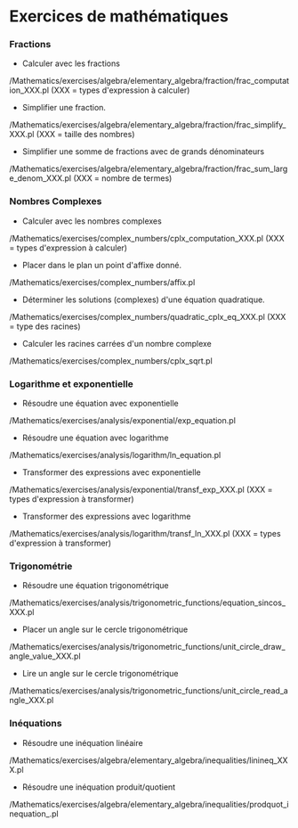 # Exercices de mathématiques


### Fractions

* Calculer avec les fractions

/Mathematics/exercises/algebra/elementary_algebra/fraction/frac_computation_XXX.pl (XXX = types d'expression à calculer)

* Simplifier une fraction.

/Mathematics/exercises/algebra/elementary_algebra/fraction/frac_simplify_XXX.pl (XXX = taille des nombres)

* Simplifier une somme de fractions avec de grands dénominateurs

/Mathematics/exercises/algebra/elementary_algebra/fraction/frac_sum_large_denom_XXX.pl (XXX = nombre de termes)

### Nombres Complexes

* Calculer avec les nombres complexes

/Mathematics/exercises/complex_numbers/cplx_computation_XXX.pl (XXX = types d'expression à calculer)

* Placer dans le plan un point d'affixe donné.

/Mathematics/exercises/complex_numbers/affix.pl

* Déterminer les solutions (complexes) d'une équation quadratique.

/Mathematics/exercises/complex_numbers/quadratic_cplx_eq_XXX.pl (XXX = type des racines)

* Calculer les racines carrées d'un nombre complexe

/Mathematics/exercises/complex_numbers/cplx_sqrt.pl

### Logarithme et exponentielle

* Résoudre une équation avec exponentielle

/Mathematics/exercises/analysis/exponential/exp_equation.pl

* Résoudre une équation avec logarithme

/Mathematics/exercises/analysis/logarithm/ln_equation.pl

* Transformer des expressions avec exponentielle

/Mathematics/exercises/analysis/exponential/transf_exp_XXX.pl (XXX = types d'expression à transformer)

* Transformer des expressions avec logarithme

/Mathematics/exercises/analysis/logarithm/transf_ln_XXX.pl (XXX = types d'expression à transformer)

### Trigonométrie

* Résoudre une équation trigonométrique

/Mathematics/exercises/analysis/trigonometric_functions/equation_sincos_XXX.pl

* Placer un angle sur le cercle trigonométrique

/Mathematics/exercises/analysis/trigonometric_functions/unit_circle_draw_angle_value_XXX.pl

* Lire un angle sur le cercle trigonométrique

/Mathematics/exercises/analysis/trigonometric_functions/unit_circle_read_angle_XXX.pl

### Inéquations

* Résoudre une inéquation linéaire

/Mathematics/exercises/algebra/elementary_algebra/inequalities/linineq_XXX.pl

* Résoudre une inéquation produit/quotient

/Mathematics/exercises/algebra/elementary_algebra/inequalities/prodquot_inequation_.pl





